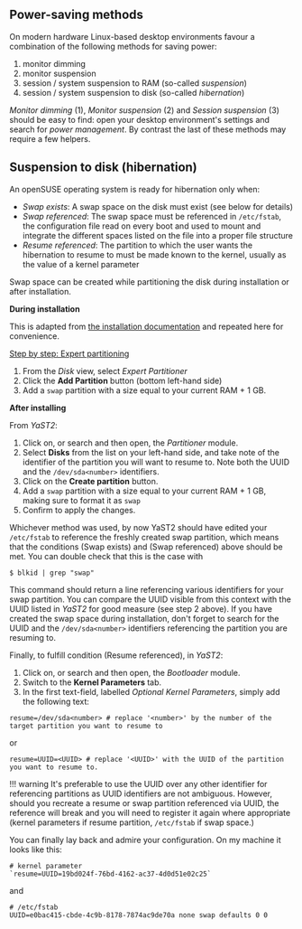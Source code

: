 
## Power-saving methods
On modern hardware Linux-based desktop environments favour a combination of the following methods for saving power:

1. monitor dimming
2. monitor suspension
3. session / system suspension to RAM (so-called _suspension_)
4. session / system suspension to disk (so-called _hibernation_)

_Monitor dimming_ (1), _Monitor suspension_ (2) and _Session suspension_ (3) should be easy to find: open your desktop environment's settings and search for _power management_. By contrast the last of these methods may require a few helpers.

## Suspension to disk (hibernation)

An openSUSE operating system is ready for hibernation only when:

- _Swap exists_: A swap space on the disk must exist (see below for details)
- _Swap referenced_: The swap space must be referenced in `/etc/fstab`, the configuration file read on every boot and used to mount and integrate the different spaces listed on the file into a proper file structure
- _Resume referenced_: The partition to which the user wants the hibernation to resume to must be made known to the kernel, usually as the value of a kernel parameter

Swap space can be created while partitioning the disk during installation or after installation.

__During installation__

This is adapted from [the installation documentation](yast_installer.md#about-partition-schemes) and repeated here for convenience.

<u>Step by step: Expert partitioning</u>

1. From the _Disk_ view, select _Expert Partitioner_
2. Click the __Add Partition__ button (bottom left-hand side)
3. Add a `swap` partition with a size equal to your current RAM + 1 GB.

__After installing__

From _YaST2_:

1. Click on, or search and then open, the _Partitioner_ module.
2. Select __Disks__ from the list on your left-hand side, and take note of the identifier of the partition you will want to resume to. Note both the UUID and the `/dev/sda<number>` identifiers.
3. Click on the __Create partition__ button. 
3. Add a `swap` partition with a size equal to your current RAM + 1 GB, making sure to format it as `swap`
4. Confirm to apply the changes.

Whichever method was used, by now YaST2 should have edited your `/etc/fstab` to reference the freshly created swap partition, which means that the conditions (Swap exists) and (Swap referenced) above should be met. You can double check that this is the case with

```
$ blkid | grep "swap"
```

This command should return a line referencing various identifiers for your swap partition. You can compare the UUID visible from this context with the UUID listed in _YaST2_ for good measure (see step 2 above). If you have created the swap space during installation, don't forget to search for the UUID and the `/dev/sda<number>` identifiers referencing the partition you are resuming to.

Finally, to fulfill condition (Resume referenced), in _YaST2_:

1. Click on, or search and then open, the _Bootloader_ module.
2. Switch to the __Kernel Parameters__ tab.
3. In the first text-field, labelled _Optional Kernel Parameters_, simply add the following text:
```
resume=/dev/sda<number> # replace '<number>' by the number of the target partition you want to resume to

```
or
```
resume=UUID=<UUID> # replace '<UUID>' with the UUID of the partition you want to resume to.
```

!!! warning
    It's preferable to use the UUID over any other identifier for referencing partitions as UUID identifiers are not ambiguous. However, should you recreate a resume or swap partition referenced via UUID, the reference will break and you will need to register it again where appropriate (kernel parameters if resume partition, `/etc/fstab` if swap space.) 

You can finally lay back and admire your configuration. On my machine it looks like this:

```
# kernel parameter
`resume=UUID=19bd024f-76bd-4162-ac37-4d0d51e02c25`
```
and 
```
# /etc/fstab
UUID=e0bac415-cbde-4c9b-8178-7874ac9de70a none swap defaults 0 0
```
